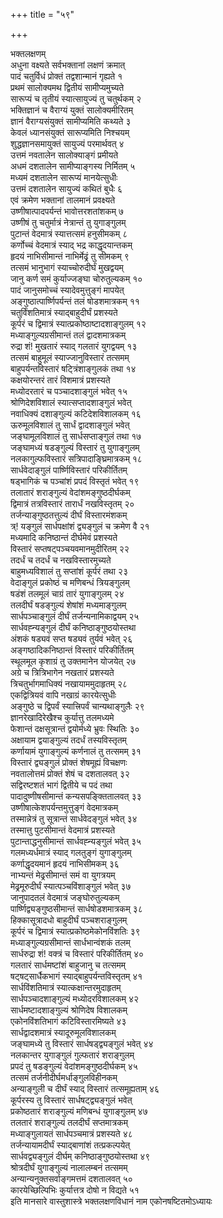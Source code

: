 +++
title = "५९"

+++
   
भक्तलक्षणम्  
अधुना वक्ष्यते सर्वभक्तानां लक्षणं क्रमात्   
पादं चतुर्विधं प्रोक्तं तद्वशान्मानं गृह्यते १  
प्रथमं सालोक्यमथ द्वितीयं सामीप्यमुच्यते   
सारूप्यं च तृतीयं स्यात्सायुज्यं तु चतुर्थकम् २  
भक्तिज्ञानं च वैराग्यं युक्तं सालोक्यमीरितम्   
ज्ञानं वैराग्यसंयुक्तं सामीप्यमिति कथ्यते ३  
केवलं ध्यानसंयुक्तं सारूप्यमिति निश्चयम्   
शुद्धज्ञानसमायुक्तं सायुज्यं परमार्थवत् ४  
उत्तमं नवतालेन सालोक्याङ्गं प्रमीयते   
अधमं दशतालेन सामीप्याङ्गस्य निर्मितम् ५  
मध्यमं दशतालेन सारूप्यं मानयेत्सुधीः   
उत्तमं दशतालेन सायुज्यं कथितं बुधैः ६  
एवं क्रमेण भक्तानां तालमानं प्रवक्ष्यते   
उष्णीषात्पादपर्यन्तं भावोत्तरशतांशकम् ७  
उष्णीषं तु चतुर्मात्रं नेत्रान्तं तु युगाङ्गुलम्   
पुटान्तं वेदमात्रं स्यात्तत्समं हनुसीमकम् ८  
कर्णोच्चं वेदमात्रं स्याद् भद्र काद्धृदयान्तकम्   
हृदयं नाभिसीमान्तं नाभिर्मेढ्रं तु सीमकम् ९  
तत्समं भानुभागं स्याच्चोरुदीर्घं मुखद्वयम्   
जानु कर्ण समं कुर्याज्जङ्घा चोरुतुल्यकम् १०  
पादं जानुसमोच्चं स्यादेवमुत्तुङ्गं मापयेत्   
अङ्गुष्ठात्पार्ष्णिपर्यन्तं तलं षोडशमात्रकम् ११  
चतुर्विंशतिमात्रं स्याद्बाहुदीर्घं प्रशस्यते   
कूर्परं च द्विमात्रं स्यात्प्रकोष्ठाष्टादशाङ्गुलम् १२  
मध्याङ्गुल्यग्रसीमान्तं तलं द्वादशमात्रकम्   
रुद्रा शं\! मुखतारं स्याद् गलतारं युगद्वयम् १३  
तत्समं बाहुमूलं स्याज्जानुविस्तारं तत्समम्   
बाहुपर्यन्तविस्तारं षट्त्रिंशाङ्गुलकं तथा १४  
कक्षयोरन्तरं तारं विशमात्रं प्रशस्यते   
मध्योदरतारं च पञ्चादशाङ्गुलं भवेत् १५  
श्रोणिदेशविशालं स्यात्सप्तादशाङ्गुलं भवेत्   
नवाधिक्यं दशाङ्गुल्यं कटिदेशविशालकम् १६  
ऊरुमूलविशालं तु सार्धं द्वादशाङ्गुलं भवेत्   
जङ्घामूलविशालं तु सार्धसप्ताङ्गुलं तथा १७  
जङ्घामध्यं षडङ्गुल्यं विस्तारं तु युगाङ्गुलम्   
नलकागुल्फविस्तारं सत्रिपादाङ्घ्रिमात्रकम् १८  
सार्धवेदाङ्गुलं पार्ष्णिविस्तारं परिकीर्तितम्   
षड्भागिकं च पञ्चांशं प्रपदं विस्तृतं भवेत् १९  
तलातारं शराङ्गुल्यं वेदांशमङ्गुष्ठदीर्घकम्   
द्विमात्रं तत्रविस्तारं तारार्धं नखविस्तृतम् २०  
तर्जन्याङ्गुष्ठतत्तुल्यं दीर्घं विस्तारमंशकम्   
त्र्\! यङ्गुलं सार्धपक्षांशं द्व्यङ्गुलं च क्रमेण वै २१  
मध्यमादि कनिष्ठान्तं दीर्घमेवं प्रशस्यते   
विस्तारं सप्तषट्पञ्चयवमानमुदीरितम् २२  
तदर्धं च तदर्धं च नखविस्तारमुच्यते   
बाहुमध्यविशालं तु सप्तांशं कूर्परं तथा २३  
वेदाङ्गुलं प्रकोष्ठं च मणिबन्धं त्रियङ्गुलम्   
षडंशं तलमूलं चाग्रं तारं युगाङ्गुलम् २४  
तलदीर्घं षडङ्गुल्यं शेषांशं मध्यमाङ्गुलम्   
सार्धपञ्चाङ्गुलं दीर्घं तर्जन्यनामिकाद्वयम् २५  
सार्धवह्न्यङ्गुलं दीर्घं कनिष्ठाङ्गुष्ठयोस्तथा   
अंशकं षड्यवं सप्त षड्यवं तुर्यवं भवेत् २६  
अङ्गष्ठादिकनिष्ठान्तं विस्तारं परिकीर्तितम्   
स्थूलमूल कृशाग्रं तु उक्तमानेन योजयेत् २७  
अग्रे च त्रित्रिभागेन नखतारं प्रशस्यते   
त्रिचतुर्भागमाधिक्यं नखायाममुदाहृतम् २८  
एकद्वित्रियवं वापि नखाग्रं कारयेत्सुधीः   
अङ्गुष्ठे च द्विपर्वं स्यात्त्रिपर्वं चान्यथाङ्गुलैः २९  
ज्ञानरेखादिरेखैश्च कुर्यात्तु तलमध्यमे   
फेशान्तं दक्षसूत्रान्तं द्वयोर्मध्ये भ्रुवः स्थितिः ३०  
अक्षायाम द्वयाङ्गुल्यं तदर्धं तस्यविस्तृतम्   
कर्णायामं युगाङ्गुल्यं कर्णनालं तु तत्समम् ३१  
विस्तारं द्व्यङ्गुलं प्रोक्तं शेषमूह्यं विचक्षणः   
नवतालोत्तमं प्रोक्तं शेषं च दशतालवत् ३२  
सद्विरष्टशतं भागं द्वितीये च पदं तथा   
पादादुष्णीषसीमान्तं कन्यसपङ्क्तितालवत् ३३  
उष्णीषात्केशपर्यन्तमुत्तुङ्गं वेदमात्रकम्   
तस्मान्नेत्रं तु सूत्रान्तं सार्धवेदङ्गुलं भवेत् ३४  
तस्मात्तु पुटसीमान्तं वेदमात्रं प्रशस्यते   
पुटान्ताद्धनुसीमान्तं सार्धवह्न्यङ्गुलं भवेत् ३५  
गलमध्यर्धमात्रं स्याद् गलतुङ्गं युगाङ्गुलम्   
कर्णाद्धृदयमानं हृदयं नाभिसीमकम् ३६  
नाभ्यन्तं मेढ्रसीमान्तं समं वा युगत्रयम्   
मेढ्रमूरुदीर्घं स्यात्पञ्चविंशाङ्गुलं भवेत् ३७  
जानुपादतलं वेदमात्रं जङ्घोरुतुल्यकम्   
पार्ष्णिद्व्यङ्गुष्ठसीमान्तं सार्धषोडशमात्रकम् ३८  
हिक्कासूत्रादधो बाहुदीर्घं पञ्चशराङ्गुलम्   
कूर्परं च द्विमात्रं स्यात्प्रकोष्ठमेकोनविंशतिः ३९  
मध्याङ्गुल्यग्रसीमान्तं सार्धभान्वंशकं तलम्   
सार्धरुद्रा शं\! वक्त्रं च विस्तारं परिकीर्तितम् ४०  
गलतारं सार्धमष्टांशं बाहुजानु च तत्समम्   
षट्षट्सार्धैकभागं स्याद्बाहुपर्यन्तविस्तृतम् ४१  
सार्धविंशतिमात्रं स्यात्कक्षान्तरमुदाहृतम्   
सार्धपञ्चादशाङ्गुल्यं मध्योदरविशालकम् ४२  
सार्धमष्टादशाङ्गुल्यं श्रोणिदेष विशालकम्   
एकोनविंशतिभागं कटिविस्तारमिष्यते ४३  
सार्धद्वादशमात्रं स्यादूरुमूलविशालकम्   
जङ्घामध्ये तु विस्तारं सार्धषड्द्व्यङ्गुलं भवेत् ४४  
नलकान्तर युगाङ्गुलं गुल्फतारं शराङ्गुलम्   
प्रपदं तु षडङ्गुल्यं वेदांशमङ्गुष्ठदीर्घकम् ४५  
तत्समं तर्जनीदीर्घमर्धाङ्गुलविहीनकम्   
अन्याङ्गुली च दीर्घं स्याद् विस्तारं तत्समूह्यताम् ४६  
कूर्परस्य तु विस्तारं सार्धषट्द्व्यङ्गुलं भवेत्   
प्रकोष्ठतारं शराङ्गुल्यं मणिबन्धं युगाङ्गुलम् ४७  
तलतारं शराङ्गुल्यं तलदीर्घं सप्तमात्रकम्   
मध्याङ्गुलायतं सार्धपञ्चमात्रं प्रशस्यते ४८  
तर्जन्यायामदीर्घं स्याद्बाणांशं तत्प्रकल्पयेत्   
सार्धवद्व्यङ्गुलं दीर्घम् कनिष्ठाङ्गुष्ठयोस्तथा ४९  
श्रोत्रदीर्घं युगाङ्गुल्यं नालालम्बनं तत्समम्   
अन्यान्यनुक्तसर्वाङ्गमत्तमं दशतालवत् ५०  
कारयेच्छिल्पिभिः कुर्यात्तत्र दोषो न विद्यते ५१  
इति मानसारे वास्तुशास्त्रे भक्तलक्षणविधानं नाम एकोनषष्टितमोऽध्यायः
